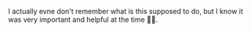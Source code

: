 I actually evne don't remember what is this supposed to do, but I know it was very important and helpful at the time 🤷‍♂️.
